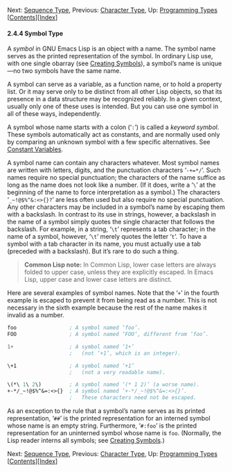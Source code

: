

Next: [Sequence Type](Sequence-Type.html), Previous: [Character Type](Character-Type.html), Up: [Programming Types](Programming-Types.html)   \[[Contents](index.html#SEC_Contents "Table of contents")]\[[Index](Index.html "Index")]

#### 2.4.4 Symbol Type

A *symbol* in GNU Emacs Lisp is an object with a name. The symbol name serves as the printed representation of the symbol. In ordinary Lisp use, with one single obarray (see [Creating Symbols](Creating-Symbols.html)), a symbol’s name is unique—no two symbols have the same name.

A symbol can serve as a variable, as a function name, or to hold a property list. Or it may serve only to be distinct from all other Lisp objects, so that its presence in a data structure may be recognized reliably. In a given context, usually only one of these uses is intended. But you can use one symbol in all of these ways, independently.

A symbol whose name starts with a colon (‘`:`’) is called a *keyword symbol*. These symbols automatically act as constants, and are normally used only by comparing an unknown symbol with a few specific alternatives. See [Constant Variables](Constant-Variables.html).

A symbol name can contain any characters whatever. Most symbol names are written with letters, digits, and the punctuation characters ‘`-+=*/`’. Such names require no special punctuation; the characters of the name suffice as long as the name does not look like a number. (If it does, write a ‘`\`’ at the beginning of the name to force interpretation as a symbol.) The characters ‘`_~!@$%^&:<>{}?`’ are less often used but also require no special punctuation. Any other characters may be included in a symbol’s name by escaping them with a backslash. In contrast to its use in strings, however, a backslash in the name of a symbol simply quotes the single character that follows the backslash. For example, in a string, ‘`\t`’ represents a tab character; in the name of a symbol, however, ‘`\t`’ merely quotes the letter ‘`t`’. To have a symbol with a tab character in its name, you must actually use a tab (preceded with a backslash). But it’s rare to do such a thing.

> **Common Lisp note:** In Common Lisp, lower case letters are always folded to upper case, unless they are explicitly escaped. In Emacs Lisp, upper case and lower case letters are distinct.

Here are several examples of symbol names. Note that the ‘`+`’ in the fourth example is escaped to prevent it from being read as a number. This is not necessary in the sixth example because the rest of the name makes it invalid as a number.

```lisp
foo                 ; A symbol named ‘foo’.
FOO                 ; A symbol named ‘FOO’, different from ‘foo’.
```

```lisp
1+                  ; A symbol named ‘1+’
                    ;   (not ‘+1’, which is an integer).
```

```lisp
\+1                 ; A symbol named ‘+1’
                    ;   (not a very readable name).
```

```lisp
\(*\ 1\ 2\)         ; A symbol named ‘(* 1 2)’ (a worse name).
+-*/_~!@$%^&=:<>{}  ; A symbol named ‘+-*/_~!@$%^&=:<>{}’.
                    ;   These characters need not be escaped.
```

As an exception to the rule that a symbol’s name serves as its printed representation, ‘`##`’ is the printed representation for an interned symbol whose name is an empty string. Furthermore, ‘`#:foo`’ is the printed representation for an uninterned symbol whose name is `foo`. (Normally, the Lisp reader interns all symbols; see [Creating Symbols](Creating-Symbols.html).)

Next: [Sequence Type](Sequence-Type.html), Previous: [Character Type](Character-Type.html), Up: [Programming Types](Programming-Types.html)   \[[Contents](index.html#SEC_Contents "Table of contents")]\[[Index](Index.html "Index")]
